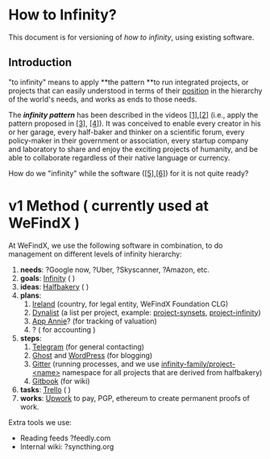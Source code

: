 # How to Infinity?

This document is for versioning of _how to infinity_, using existing software.

## Introduction

"to infinity" means to apply **the pattern **to run integrated projects, or projects that can easily understood in terms of their [position](https://youtu.be/5KNIyoy8QeQ?t=537) in the hierarchy of the world's needs, and works as ends to those needs.

The _**infinity pattern**_ has been described in the videos [\[1\]](https://wefindx.org/static/media/oo.mp4),[\[2\]](https://wefindx.org/static/media/in.mp4) \(i.e., apply the pattern proposed in [\[3\]](https://wefindx.org/static/media/need-to-work-hierarchy.pdf), [\[4\]](https://share.cocalc.com/share/f4cf10f5-140c-45e7-bf19-f3534c8bf022/time-to-work-parity.pdf)\). It was conceived to enable every creator in his or her garage, every half-baker and thinker on a scientific forum, every policy-maker in their government or association, every startup company and laboratory to share and enjoy the exciting projects of humanity, and be able to collaborate regardless of their native language or currency.

How do we "infinity" while the software \([\[5\]](https://wefindx.org/static/media/inf.mp4),[\[6\]](http://github.com/infamily)\) for it is not quite ready?

# v1 Method \( currently used at WeFindX \)

At WeFindX, we use the following software in combination, to do management on different levels of infinity hierarchy:

1. **needs**: ?Google now, ?Uber, ?Skyscanner, ?Amazon, etc.
2. **goals**: [Infinity](https://inf.li) \( \)
3. **ideas**: [Halfbakery](http://www.halfbakery.com) \( \)
4. **plans**:
   1. [Ireland](https://gov.ie) \(country, for legal entity, WeFindX Foundation CLG\)
   2. [Dynalist](https://dynalist.io) \(a list per project, example: [project-synsets](https://dynalist.io/d/_OLqWbcscbx5xGq2SpOTiu3d), [project-infinity](https://dynalist.io/d/sLsVzRF-uZRoszEe-qd2qANB)\)
   3. [App Annie](https://www.appannie.com)? \(for tracking of valuation\)
   4. ? \( for accounting \)
5. **steps**:
   1. [Telegram](https://t.me/wefindx) \(for general contacting\)
   2. [Ghost](https://ghost.org) and [WordPress](https://wordpress.org) \(for blogging\)
   3. [Gitter](https://gitter.im/wefindx) \(running processes, and we use [infinity-family/project-&lt;name&gt;](https://gitter.im/infinity-family/) namespace for all projects that are derived from halfbakery\)
   4. [Gitbook](https://wiki.wefindx.org) \(for wiki\)
6. **tasks**: [Trello](https://trello.com/wefindx) \( \)
7. **works**: [Upwork](https://upwork.com) to pay, PGP, ethereum to create permanent proofs of work.

Extra tools we use:

* Reading feeds ?feedly.com
* Internal wiki: ?syncthing.org



